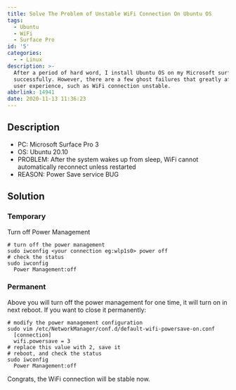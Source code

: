```yaml
---
title: Solve The Problem of Unstable WiFi Connection On Ubuntu OS
tags:
  - Ubuntu
  - WiFi
  - Surface Pro
id: '5'
categories:
  - - Linux
description: >-
  After a period of hard word, I install Ubuntu OS on my Microsoft surface Pro 3
  successfully. However, there are a few ghost failures that greatly affect the
  user experience, such as WiFi connection unstable.
abbrlink: 14941
date: 2020-11-13 11:36:23
---
```


## Description

+ PC: Microsoft Surface Pro 3
+ OS: Ubuntu 20.10
+ PROBLEM: After the system wakes up from sleep, WiFi cannot automatically reconnect unless restarted
+ REASON: Power Save service BUG

## Solution

### Temporary

Turn off Power Management

```shell
# turn off the power management
sudo iwconfig <your connection eg:wlp1s0> power off
# check the status
sudo iwconfig
  Power Management:off
```

### Permanent

Above you will turn off the power management for one time, it will turn on in next reboot. If you want to close it permanently:

```shell
# modify the power management configuration
sudo vim /etc/NetworkManager/conf.d/default-wifi-powersave-on.conf
  [connection]
  wifi.powersave = 3
# replace this value with 2, save it
# reboot, and check the status
sudo iwconfig
  Power Management:off
```

Congrats, the WiFi connection will be stable now.
